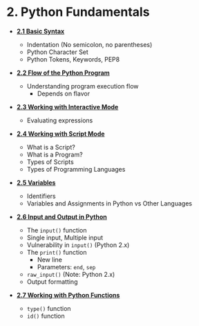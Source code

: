 # 2. Python Fundamentals

- [**2.1 Basic Syntax**](/02-module-02-python-fundamentals/session-2.0.md/#21-basic-syntax)
  - Indentation (No semicolon, no parentheses)
  - Python Character Set
  - Python Tokens, Keywords, PEP8

- [**2.2 Flow of the Python Program**](/02-module-02-python-fundamentals/session-2.0.md/#22-flow-of-the-python-program)
  - Understanding program execution flow
    - Depends on flavor

- [**2.3 Working with Interactive Mode**](/02-module-02-python-fundamentals/session-2.0.md/#23-working-with-interactive-mode)
  - Evaluating expressions

- [**2.4 Working with Script Mode**](/02-module-02-python-fundamentals/session-2.0.md/#24-working-with-script-mode)
  - What is a Script?
  - What is a Program?
  - Types of Scripts
  - Types of Programming Languages

- [**2.5 Variables**](/02-module-02-python-fundamentals/session-2.0.md/#25-variables-and-data-types)
  - Identifiers
  - Variables and Assignments in Python vs Other Languages

- [**2.6 Input and Output in Python**](/02-module-02-python-fundamentals/session-2.0.md/#26-input-and-output-in-python)
  - The `input()` function
  - Single input, Multiple input
  - Vulnerability in `input()` (Python 2.x)
  - The `print()` function
    - New line
    - Parameters: `end`, `sep`
  - `raw_input()` (Note: Python 2.x)
  - Output formatting

- [**2.7 Working with Python Functions**](/02-module-02-python-fundamentals/session-2.0.md/#27-working-with-python-functions)
  - `type()` function
  - `id()` function


